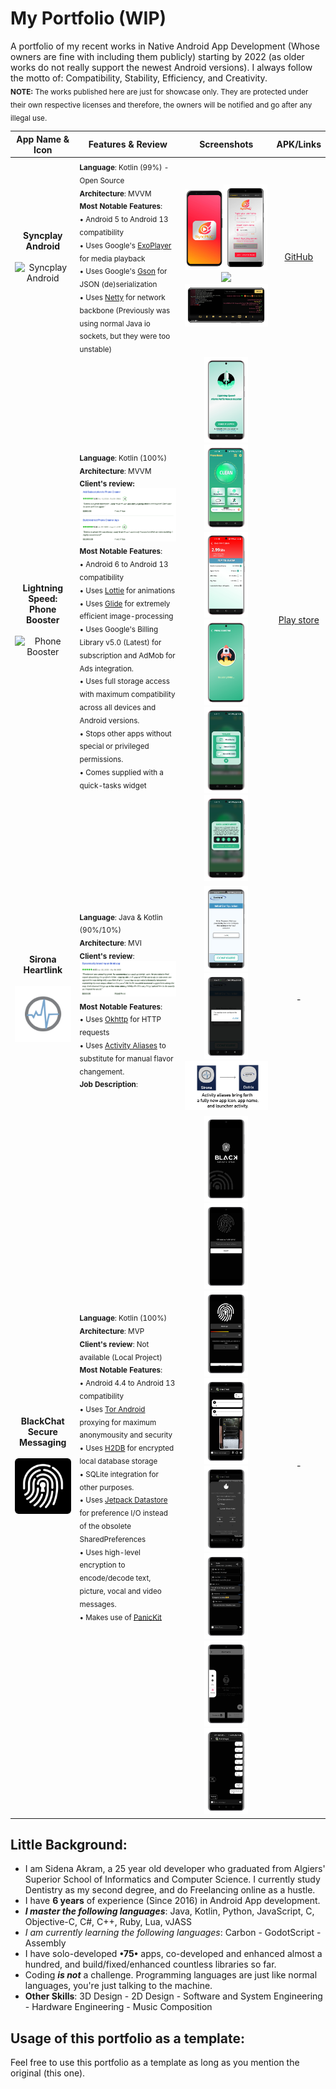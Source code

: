 # My Portfolio (WIP)
A portfolio of my recent works in Native Android App Development (Whose owners are fine with including them publicly) starting by 2022 (as older works do not really support the newest Android versions). I always follow the motto of: Compatibility, Stability, Efficiency, and Creativity.
<br><sub>**NOTE:** The works published here are just for showcase only. They are protected under their own respective licenses and therefore, the owners will be notified and go after any illegal use.</sub>

App Name & Icon | Features & Review |  Screenshots | APK/Links
:-: | --- | :-: | :-:
****Syncplay Android****<br><br><img title="Syncplay Android" src="https://github.com/chromaticnoob/syncplay-android/blob/master/art/LOGO.png?raw=true" width="150"> |<sub>**Language**: Kotlin (99%) - Open Source<br>**Architecture**: MVVM <br>**Most Notable Features**:<br>• Android 5 to Android 13 compatibility<br>• Uses Google's [ExoPlayer](https://github.com/google/ExoPlayer) for media playback<br>• Uses Google's [Gson](https://github.com/google/gson) for JSON (de)serialization<br>• Uses [Netty](https://netty.io/) for network backbone (Previously was using normal Java io sockets, but they were too unstable)</sub>| <img src="https://raw.githubusercontent.com/Reddnek/syncplay-android/master/art/SS1.png" width="62"><img src="https://raw.githubusercontent.com/Reddnek/syncplay-android/master/art/SS2.png" width="70"><img src="https://raw.githubusercontent.com/Reddnek/syncplay-android/master/art/SS4.png" width="70"><br><img src="https://raw.githubusercontent.com/Reddnek/syncplay-android/master/art/SS3.png" width="210">| [GitHub](https://github.com/Reddnek/syncplay-android)
****Lightning Speed: Phone Booster****<br><br><img title="Phone Booster" src="https://play-lh.googleusercontent.com/GPRqfXvcbS0bMFo3eesT-oczX5x407rB2G3ChcNgzEquUBXeVyEAwuLradOeLwxRb8w=w240-h480-rw" width="140"> |<sub>**Language**: Kotlin (100%)<br>**Architecture**: MVVM<br>**Client's review:**<br><img src="https://github.com/Reddnek/my-portfolio/blob/main/art/reviews/review-phonecleaner.png?raw=true" width="400"><br>**Most Notable Features**:<br>• Android 6 to Android 13 compatibility<br>• Uses [Lottie](https://github.com/airbnb/lottie-android) for animations<br>• Uses [Glide](https://github.com/bumptech/glide) for extremely efficient image-processing<br>• Uses Google's Billing Library v5.0 (Latest) for subscription and AdMob for Ads integration.<br>• Uses full storage access with maximum compatibility across all devices and Android versions.<br>• Stops other apps without special or privileged permissions.<br>• Comes supplied with a quick-tasks widget</sub> | <img src="https://github.com/Reddnek/my-portfolio/blob/main/art/phonebooster/01_samsung-galaxys20-pink-portrait.png?raw=true" width="70"><img src="https://github.com/Reddnek/my-portfolio/blob/main/art/phonebooster/02_samsung-galaxys20-pink-portrait.png?raw=true" width="70"><img src="https://github.com/Reddnek/my-portfolio/blob/main/art/phonebooster/06_samsung-galaxys20-pink-portrait.png?raw=true" width="70"><img src="https://github.com/Reddnek/my-portfolio/blob/main/art/phonebooster/10_samsung-galaxys20-pink-portrait.png?raw=true" width="70"><img src="https://github.com/Reddnek/my-portfolio/blob/main/art/phonebooster/24_samsung-galaxys20-pink-portrait.png?raw=true" width="70"><img src="https://github.com/Reddnek/my-portfolio/blob/main/art/phonebooster/29_samsung-galaxys20-pink-portrait.png?raw=true" width="70">| [Play store](https://play.google.com/store/apps/details?id=com.lightningspeed.phoneboost)
****Sirona Heartlink****<br><br><img title="Sirona Heartlink" src="https://github.com/Reddnek/my-portfolio/blob/main/art/sironaheartlink/logosirona.png?raw=true" width="140"> |<sub>**Language**: Java & Kotlin (90%/10%)<br>**Architecture**: MVI<br>**Client's review**:<br><img src="https://github.com/Reddnek/my-portfolio/blob/main/art/reviews/review-sirona.png?raw=true" width="400"><br>**Most Notable Features**:<br>• Uses [Okhttp](https://square.github.io/okhttp/) for HTTP requests<br>• Uses [Activity Aliases](https://developer.android.com/guide/topics/manifest/activity-alias-element) to substitute for manual flavor changement.<br>**Job Description**: </sub> | <img src="https://github.com/Reddnek/my-portfolio/blob/main/art/sironaheartlink/sirona1.png?raw=true" width="70"><img src="https://github.com/Reddnek/my-portfolio/blob/main/art/sironaheartlink/sirona2.png?raw=true" width="70"><img src="https://github.com/Reddnek/my-portfolio/blob/main/art/sironaheartlink/sirona5.png" width="140">| -
****BlackChat Secure Messaging****<br><br><img title="BlackChat" src="https://github.com/Reddnek/my-portfolio/blob/main/art/blackchat/logo.png?raw=true" width="140"> |<sub>**Language**: Kotlin (100%)<br>**Architecture**: MVP<br>**Client's review**: Not available (Local Project)<br>**Most Notable Features**:<br>• Android 4.4 to Android 13 compatibility<br>• Uses [Tor Android](https://github.com/guardianproject/tor-android) proxying for maximum anonymousity and security<br>• Uses [H2DB](https://www.h2database.com/html/main.html) for encrypted local database storage<br>• SQLite integration for other purposes.<br>• Uses [Jetpack Datastore](https://developer.android.com/topic/libraries/architecture/datastore) for preference I/O instead of the obsolete SharedPreferences<br>• Uses high-level encryption to encode/decode text, picture, vocal and video messages.<br>• Makes use of [PanicKit](https://guardianproject.info/code/panickit/)</sub> | <img src="https://github.com/Reddnek/my-portfolio/blob/main/art/blackchat/BlackChat_1.png?raw=true" width="70"><img src="https://github.com/Reddnek/my-portfolio/blob/main/art/blackchat/BlackChat_2.png?raw=true" width="70"><img src="https://github.com/Reddnek/my-portfolio/blob/main/art/blackchat/BlackChat_3.png?raw=true" width="70"><img src="https://github.com/Reddnek/my-portfolio/blob/main/art/blackchat/BlackChat_4.png?raw=true" width="70"><img src="https://github.com/Reddnek/my-portfolio/blob/main/art/blackchat/BlackChat_5.png?raw=true" width="70"><img src="https://github.com/Reddnek/my-portfolio/blob/main/art/blackchat/BlackChat_6.png?raw=true" width="70"><img src="https://github.com/Reddnek/my-portfolio/blob/main/art/blackchat/BlackChat_7.png?raw=true" width="70"><img src="https://github.com/Reddnek/my-portfolio/blob/main/art/blackchat/BlackChat_8.png?raw=true" width="70">| -

## Little Background:
- I am Sidena Akram, a 25 year old developer who graduated from Algiers' Superior School of Informatics and Computer Science. I currently study Dentistry as my second degree, and do Freelancing online as a hustle.
- I have **6 years** of experience (Since 2016) in Android App development.
- **_I master the following languages_**: Java, Kotlin, Python, JavaScript, C, Objective-C, C#, C++, Ruby, Lua, vJASS
- _I am currently learning the following languages_: Carbon - GodotScript - Assembly
- I have solo-developed **•75•** apps, co-developed and enhanced almost a hundred, and build/fixed/enhanced countless libraries so far.
- Coding _**is not**_ a challenge. Programming languages are just like normal languages, you're just talking to the machine.
- **Other Skills**: 3D Design - 2D Design - Software and System Engineering - Hardware Engineering - Music Composition


## Usage of this portfolio as a template: 
Feel free to use this portfolio as a template as long as you mention the original (this one).
